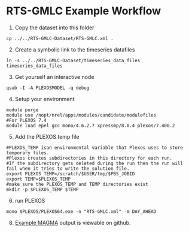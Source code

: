 # RTS-GMLC Example Workflow

1. Copy the dataset into this folder
 ```
 cp ../../RTS-GMLC-Dataset/RTS-GMLC.xml .
 ```

2. Create a symbolic link to the timeseries datafiles
 ```
 ln -s ../../RTS-GMLC-Dataset/timeseries_data_files timeseries_data_files
 ```

3. Get yourself an interactive node
 ```
 qsub -I -A PLEXOSMODEL -q debug
 ```
 
4. Setup your environment
 ```
 module purge
 module use /nopt/nrel/apps/modules/candidate/modulefiles
 #For PLEXOS 7.4
 module load epel gcc mono/4.6.2.7 xpressmp/8.0.4 plexos/7.400.2
 ```

5.  Add the PLEXOS temp file
 ```
#PLEXOS_TEMP isan environmental variable that Plexos uses to store temporary files.
#Plexos creates subdirectories in this directory for each run.
#If the subdirectory gets deleted during the run then the run will fail when it tries to write the solution file.
export PLEXOS_TEMP=/scratch/$USER/tmp/$PBS_JOBID
export TEMP=$PLEXOS_TEMP
#make sure the PLEXOS_TEMP and TEMP directories exist
mkdir -p $PLEXOS_TEMP $TEMP
```

6. run PLEXOS
```
mono $PLEXOS/PLEXOS64.exe -n "RTS-GMLC.xml" -m DAY_AHEAD
```

8. [Example MAGMA](https://gridmod.github.io/MSPCM-Workshop/HTML_output_DA.html) output is viewable on github.
